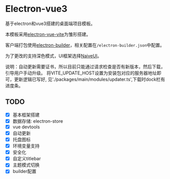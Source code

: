 # Electron-vue3
基于electron和vue3搭建的桌面端项目模板。

本模板采用[electron-vue-vite](https://github.com/caoxiemeihao/electron-vue-vite)为雏形搭建。

客户端打包使用[electron-builder](https://www.electron.build/)，相关配置在`/electron-builder.json`中配置。

为了更改的支持深色模式，UI框架选择[NaiveUI](https://www.naiveui.com/zh-CN/os-theme)。


说明：自动更新需要证书，所以目前只能通过请求检查是否有新版本，然后下载，引导用户手动升级。 将VITE_UPDATE_HOST设置为安装包对应的服务器地址即可，更新逻辑已写好, 见'./packages/main/modules/updater.ts',下载时dock栏有进度条。

## TODO
- [x] 基本框架搭建
- [x] 数据存储: electron-store
- [x] vue devtools
- [x] 自动更新
- [x] 托盘图标
- [x] 环境变量支持
- [x] 安全化
- [x] 自定义titlebar
- [x] 主题模式切换
- [x] builder配置